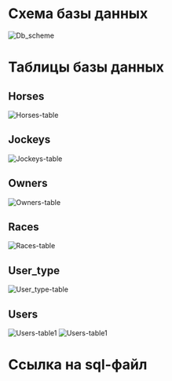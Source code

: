 # Схема базы данных
![Db_scheme](https://github.com/fpmi-tp2023/labrabota5pr1-quantumquartet/blob/main/docs/database_schema/database_schema.png?raw=true)


# Таблицы базы данных

## Horses
![Horses-table](https://github.com/fpmi-tp2023/labrabota5pr1-quantumquartet/blob/main/hippodrome_tables/Horses.png?raw=true
)

## Jockeys
![Jockeys-table](https://github.com/fpmi-tp2023/labrabota5pr1-quantumquartet/blob/main/hippodrome_tables/Jockeys.png?raw=true
)

## Owners
![Owners-table](https://github.com/fpmi-tp2023/labrabota5pr1-quantumquartet/blob/main/hippodrome_tables/Owners.png?raw=true
)

## Races
![Races-table](https://github.com/fpmi-tp2023/labrabota5pr1-quantumquartet/blob/main/hippodrome_tables/Races.png?raw=true
)

## User_type
![User_type-table](https://github.com/fpmi-tp2023/labrabota5pr1-quantumquartet/blob/main/hippodrome_tables/User_type.png?raw=true
)

## Users
![Users-table1](https://github.com/fpmi-tp2023/labrabota5pr1-quantumquartet/blob/main/hippodrome_tables/Users1.png?raw=true
)
![Users-table1](https://github.com/fpmi-tp2023/labrabota5pr1-quantumquartet/blob/main/hippodrome_tables/Users2.png?raw=true
)


# Ссылка на sql-файл
